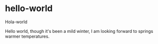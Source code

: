 # hello-world
Hola-world

Hello world, though it's been a mild winter, I am looking forward to springs warmer temperatures.
